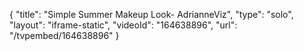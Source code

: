 {
    "title": "Simple Summer Makeup Look- AdrianneViz",
    "type": "solo",
    "layout": "iframe-static",
    "videoId": "164638896",
    "url": "\/tvpembed\/164638896"
}